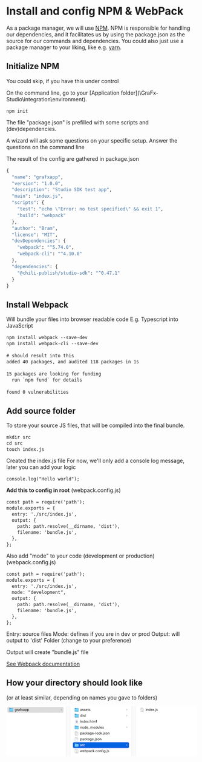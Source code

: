 # Install and config NPM & WebPack

As a package manager, we will use [NPM](https://docs.npmjs.com/getting-started).
NPM is responsible for handling our dependencies, and it facilitates us by using the package.json as the source for our commands and dependencies.
You could also just use a package manager to your liking, like e.g. [yarn](https://yarnpkg.com/).

## Initialize NPM

You could skip, if you have this under control

On the command line, go to your [Application folder](\GraFx-Studio\integration\environment\).

```
npm init
```

The file "package.json" is prefilled with some scripts and (dev)dependencies.

A wizard will ask some questions on your specific setup.
Answer the questions on the command line

The result of the config are gathered in package.json

``` py
{
  "name": "grafxapp",
  "version": "1.0.0",
  "description": "Studio SDK test app",
  "main": "index.js",
  "scripts": {
    "test": "echo \"Error: no test specified\" && exit 1",
    "build": "webpack"
  },
  "author": "Bram",
  "license": "MIT",
  "devDependencies": {
    "webpack": "^5.74.0",
    "webpack-cli": "^4.10.0"
  },
  "dependencies": {
    "@chili-publish/studio-sdk": "^0.47.1"
  }
}

```

## Install Webpack

Will bundle your files into browser readable code
E.g. Typescript into JavaScript

```
npm install webpack --save-dev
npm install webpack-cli --save-dev

# should result into this
added 40 packages, and audited 118 packages in 1s

15 packages are looking for funding
  run `npm fund` for details

found 0 vulnerabilities
```

## Add source folder

To store your source JS files, that will be compiled into the final bundle.

```
mkdir src
cd src
touch index.js
```

Created the index.js file
For now, we'll only add a console log message, later you can add your logic

```
console.log("Hello world");
```

**Add this to config in root** (webpack.config.js)

```
const path = require('path');
module.exports = {
  entry: './src/index.js',
  output: {
    path: path.resolve(__dirname, 'dist'),
    filename: 'bundle.js',
  },
};
```

Also add "mode" to your code (development or production) (webpack.config.js)

```
const path = require('path');
module.exports = {
  entry: './src/index.js',
  mode: "development",
  output: {
    path: path.resolve(__dirname, 'dist'),
    filename: 'bundle.js',
  },
};
```

Entry: source files
Mode: defines if you are in dev or prod
Output: will output to 'dist' Folder (change to your preference)

Output will create "bundle.js" file

[See Webpack documentation](https://webpack.js.org/)

## How your directory should look like

(or at least similar, depending on names you gave to folders)

![Properties](directory.png)
